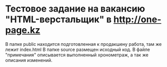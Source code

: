 Тестовое задание на вакансию "HTML-верстальщик" в http://one-page.kz 
=====================
В папке public находится подготовленная к продакшену работа, там же лежит index.html
В папке source размещен исходный код.
В файле "примечания" описывается выполненный хронометраж, а так же описания изменений.